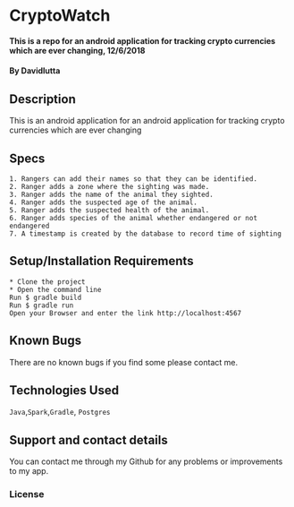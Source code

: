 # CryptoWatch
#### This is a repo for an android application for tracking crypto currencies which are ever changing, 12/6/2018
#### By **Davidlutta**
## Description
This is an android application for an android application for tracking crypto currencies which are ever changing
## Specs
````
1. Rangers can add their names so that they can be identified.
2. Ranger adds a zone where the sighting was made.
3. Ranger adds the name of the animal they sighted.
4. Ranger adds the suspected age of the animal.
5. Ranger adds the suspected health of the animal.
6. Ranger adds species of the animal whether endangered or not endangered
7. A timestamp is created by the database to record time of sighting
````
## Setup/Installation Requirements
```
* Clone the project
* Open the command line
Run $ gradle build
Run $ gradle run
Open your Browser and enter the link http://localhost:4567
```
## Known Bugs
There are no known bugs if you find some please contact me.
## Technologies Used
` Java `,`Spark`,`Gradle`, `Postgres`
## Support and contact details
You can contact me through my Github for any problems or improvements to my app.
### License